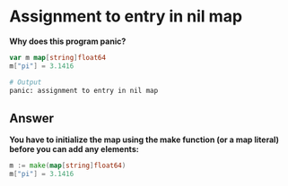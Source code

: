 # Assignment to entry in nil map

**Why does this program panic?**

```go
var m map[string]float64
m["pi"] = 3.1416
```

```bash
# Output
panic: assignment to entry in nil map
```

## Answer

**You have to initialize the map using the make function \(or a map literal\) before you can add any elements:**

```go
m := make(map[string]float64)
m["pi"] = 3.1416
```

